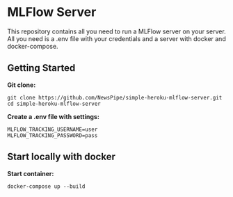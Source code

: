 # MLFlow Server

This repository contains all you need to run a MLFlow server on your server. All you need is a .env file with your credentials and a server with docker and docker-compose.

## Getting Started
**Git clone:**
```
git clone https://github.com/NewsPipe/simple-heroku-mlflow-server.git
cd simple-heroku-mlflow-server
```

**Create a .env file with settings:**

```
MLFLOW_TRACKING_USERNAME=user
MLFLOW_TRACKING_PASSWORD=pass
```

## Start locally with docker
**Start container:**
```
docker-compose up --build
```
